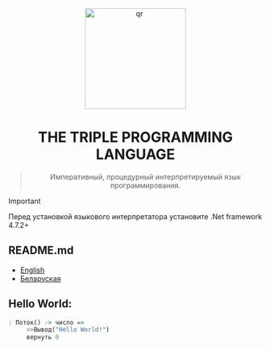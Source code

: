 <div align="center">
     <img width="200px" src="triple.png" alt="qr"/>
     
<h1>THE TRIPLE PROGRAMMING LANGUAGE</h1>

> Императивный, процедурный интерпретируемый язык программирования.
</div>


> [!IMPORTANT]
> Перед установкой языкового интерпретатора установите .Net framework 4.7.2+
## README.md
- [English](README.md)
- [Беларуская](readme/README.by.md)
## Hello World:

```haskell
: Поток() -> число =>
     >>Вывод("Hello World!")
     вернуть 0
```
